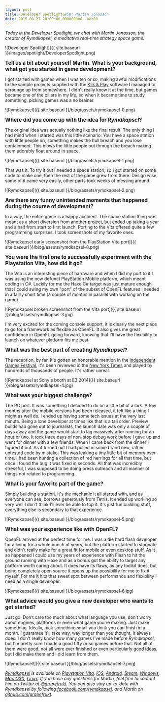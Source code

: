```yaml
---
layout: post
title: Developer Spotlight&#58; Martin Jonasson
date: 2015-08-27 20:00:00.000000000 -08:00
---
```


_Today in the Developer Spotlight, we chat with Martin Jonasson, the creator of Rymdkapsel, a meditative real-time strategy space game._

![Developer Spotlight]({{ site.baseurl }}/images/spotlight/DeveloperSpotlight.png)

<span style="font-size: 120%">**Tell us a bit about yourself Martin. What is your background, what got you started in game development?**</span>

I got started with games when I was ten or so, making awful modifications to the sample projects supplied with the [Klik & Play](https://en.wikipedia.org/wiki/Klik) software I managed to scrounge up from somewhere. I didn't really know it at the time, but games became one of the pillars in my life, so when it became time to study something, picking games was a no brainer.

![Rymdkapsel]({{ site.baseurl }}/blog/assets/rymdkapsel-0.png)

<span style="font-size: 120%">**Where did you come up with the idea for _Rymdkapsel_?**</span>

The original idea was actually nothing like the final result. The only thing I had mind when I started was this little scenario: You have a space station with little people on, something makes the hull breach and you lose containment. This blows the little people out through the breach making them adorably float around in space.

![Rymdkapsel]({{ site.baseurl }}/blog/assets/rymdkapsel-1.png)

That was it. To try it out I needed a space station, so I got started on some code to make one, then the rest of the game grew from there. Design wise, some of it came very easily, other parts took weeks of messing around.

![Rymdkapsel]({{ site.baseurl }}/blog/assets/rymdkapsel-2.png)

<span style="font-size: 120%">**Are there any funny unintended moments that happened during the course of development?**</span>

In a way, the entire game is a happy accident. The space station thing was meant as a short diversion from another project, but ended up taking a year and a half from start to first launch. 
Porting to the Vita offered quite a few programming surprises, I took screenshots of my favorite ones.

![Rymdkapsel early screenshot from the PlayStation Vita port]({{ site.baseurl }}/blog/assets/rymdkapsel-8.png)

<span style="font-size: 120%">**You were the first one to successfully experiment with the Playstation Vita, how did it go?**</span>

The Vita is an interesting piece of hardware and when I did my port to it I was using the now defunct PlayStation Mobile platform, which meant coding in C#. Luckily for me the Haxe C# target was just mature enough that I could swing my own "port" of the subset of OpenFL features I needed in a fairly short time (a couple of months in parallel with working on the game).

![Rymdkapsel broken screenshot from the Vita port]({{ site.baseurl }}/blog/assets/rymdkapsel-3.jpg)

I'm very excited for the coming console support, it is clearly the next place to go for a framework as flexible as OpenFL. It also gives me great confidence in OpenFL going forward, knowing that I'll have the flexibility to launch on whatever platform fits me best.

<span style="font-size: 120%">**What was the best part of creating _Rymdkapsel_?**</span>

The reception, by far. It's gotten an honorable mention in the [Independent Games Festival](http://igf.com/2013/01/2013_independent_games_festiva_2.html), it's been reviewed in the [New York Times](http://www.nytimes.com/2013/06/05/arts/video-games/video-games-metro-rymdkapsel-quell-memento-and-tetris-blitz.html) and played by hundreds of thousands of people. It's rather unreal.

![Rymdkapsel at Sony's booth at E3 2014]({{ site.baseurl }}/blog/assets/rymdkapsel-4.jpg)

<span style="font-size: 120%">**What was your biggest challenge?**</span>

The PC port. It was something I decided to do on a little bit of a lark. A few months after the mobile versions had been released, it felt like a thing I might as well do. I ended up having some tech issues at the very last minute. Being a lone developer at times like that is a tall order. Preview builds had gone out to journalists, the launch date was only a couple of days away and the game would start to lag massively after running for an hour or two.
It took three days of non-stop debug work before I gave up and went for dinner with a few friends. When I came back from the dinner I figured it out.
As it turned out I had pulled in some brand new, rather untested code by mistake. This was leaking a tiny little bit of memory over time. I had been hunting a collection of red herrings for all that time, but once I found the bug it was fixed in seconds. 
All that was incredibly stressful, I was supposed to be doing press outreach and all manner of things not related to programming.

<span style="font-size: 120%">**What is your favorite part of the game?**</span>

Simply building a station. It's the mechanic it all started with, and as everyone can see, borrows generously from Tetris. It ended up working so very well I don't think I'll ever be able to top it. It's just fun building stuff, everything else is secondary to that experience.

![Rymdkapsel]({{ site.baseurl }}/blog/assets/rymdkapsel-5.png)

<span style="font-size: 120%">**What was your experience like with OpenFL?**</span>

OpenFL arrived at the perfect time for me. I was a die hard flash developer for a living for a whole bunch of years, but the platform started to stagnate and didn't really make for a great fit for mobile or even desktop stuff. As it so happened I could use my years of experience with Flash to hit the ground running with Haxe and as a bonus got the ability to target any platform worth caring about. It does have its flaws, as any toolkit does, but being completely open source it opens up the possibility for me to fix it myself. 
For me it hits that sweet spot between performance and flexibility I need as a single developer.

![Rymdkapsel]({{ site.baseurl }}/blog/assets/rymdkapsel-6.jpg)

<span style="font-size: 120%">**What advice would you give a new developer who wants to get started?**</span>

Just go. Don't care too much about what language you use, don't worry about engines, platforms or even what game you're making. Just make something. Ideally, pick something small you think you can finish in a month. I guarantee it'll take way, way longer than you thought. It always does. 
I don't really know how many games I've made before _Rymdkapsel_, but I'm pretty sure I made a good fifty or so games before that. Not all of them were good, not all were ever finished or even particularly good ideas, but I did make them and I did learn from them.

![Rymdkapsel!]({{ site.baseurl }}/blog/assets/rymdkapsel-7.png)

_[Rymdkapsel](http://www.http://rymdkapsel.com) is available on [Playstation Vita](https://www.playstation.com/en-us/games/rymdkapsel-psm/), [iOS](https://itunes.apple.com/us/app/rymdkapsel/id663547503?ls=1&mt=8), [Android](http://play.google.com/store/apps/details?id=com.grapefrukt.games.rymdkapsel1), [Steam](http://store.steampowered.com/app/253790), [Windows](https://www.humblebundle.com/store/p/rymdkapsel_storefront), [Mac OSX](https://www.humblebundle.com/store/p/rymdkapsel_storefront), [Linux](https://www.humblebundle.com/store/p/rymdkapsel_storefront). If you have any questions for Martin, feel free to contact him on Twitter at [@grapefrukt](https://twitter.com/grapefrukt). You can also stay up-to-date with Rymdkapsel by following [facebook.com/rymdkapsel](https://www.facebook.com/rymdkapsel), and Martin on [github.com/grapefrukt](https://github.com/grapefrukt)._
